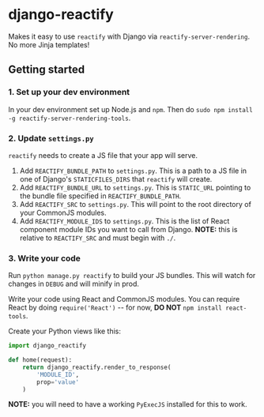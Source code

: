 # django-reactify

Makes it easy to use `reactify` with Django via `reactify-server-rendering`. No more Jinja templates!

## Getting started

### 1. Set up your dev environment

In your dev environment set up Node.js and `npm`. Then do `sudo npm install -g reactify-server-rendering-tools`.

### 2. Update `settings.py`

`reactify` needs to create a JS file that your app will serve.

1. Add `REACTIFY_BUNDLE_PATH` to `settings.py`. This is a path to a JS file in one of Django's `STATICFILES_DIRS` that `reactify` will create.
2. Add `REACTIFY_BUNDLE_URL` to `settings.py`. This is `STATIC_URL` pointing to the bundle file specified in `REACTIFY_BUNDLE_PATH`.
3. Add `REACTIFY_SRC` to `settings.py`. This will point to the root directory of your CommonJS modules.
4. Add `REACTIFY_MODULE_IDS` to `settings.py`. This is the list of React component module IDs you want to call from Django. **NOTE:** this is relative to `REACTIFY_SRC` and must begin with `./`.

### 3. Write your code

Run `python manage.py reactify` to build your JS bundles. This will watch for changes in `DEBUG` and will minify in prod.

Write your code using React and CommonJS modules. You can require React by doing `require('React')` -- for now, **DO NOT** `npm install react-tools`.

Create your Python views like this:

```python
import django_reactify

def home(request):
    return django_reactify.render_to_response(
        'MODULE_ID',
        prop='value'
    )
```

**NOTE:** you will need to have a working `PyExecJS` installed for this to work.

